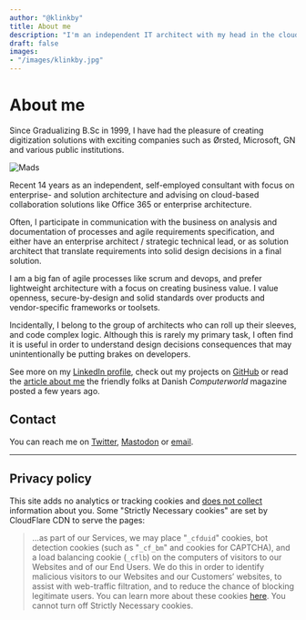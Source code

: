 ```yaml
---
author: "@klinkby"
title: About me
description: "I'm an independent IT architect with my head in the cloud and feet on the ground."
draft: false
images:
- "/images/klinkby.jpg"
---
```


# About me
Since Gradualizing B.Sc in 1999, I have had the pleasure of creating digitization solutions with exciting companies such as Ørsted, Microsoft, GN and various public institutions.

![Mads](/images/klinkby.jpg)

Recent 14 years as an independent, self-employed consultant with focus on enterprise- and solution architecture and advising on cloud-based collaboration solutions like Office 365 or enterprise architecture.


Often, I participate in communication with the business on analysis and documentation of processes and agile requirements specification, and either have an enterprise architect / strategic technical lead, or as solution architect that translate requirements into solid design decisions in a final solution.

I am a big fan of agile processes like scrum and devops, and prefer lightweight architecture with a focus on creating business value. I value openness, secure-by-design and solid standards over products and vendor-specific frameworks or toolsets.

Incidentally, I belong to the group of architects who can roll up their sleeves, and code complex logic. Although this is rarely my primary task, I often find it is useful in order to understand design decisions consequences that may unintentionally be putting brakes on developers.

See more on my [LinkedIn profile](https://linkedin.com/in/klinkby/), check out my projects on [GitHub](https://github.com/klinkby) or read the [article about me](https://www.computerworld.dk/art/223961/kan-noget-saerligt-danske-firmaer-slaas-om-at-faa-fat-paa-denne-it-mand) the friendly folks at Danish *Computerworld* magazine posted a few years ago.


## Contact

You can reach me on [Twitter](https://twitter.com/klinkby), [Mastodon](https://fosstodon.org/@klinkby) or [email](mailto:m@kli.dk).

---

## Privacy policy

This site adds no analytics or tracking cookies and [does not collect](https://2gdpr.com/705267172) information about you. Some "Strictly Necessary cookies" are set by CloudFlare CDN to serve the pages:

> ...as part of our Services, we may place "`_cfduid`" cookies, bot detection cookies (such as "`_cf_bm`" and cookies for CAPTCHA), and a load balancing cookie (`_cflb`) on the computers of visitors to our Websites and of our End Users. We do this in order to identify malicious visitors to our Websites and our Customers’ websites, to assist with web-traffic filtration, and to reduce the chance of blocking legitimate users. You can learn more about these cookies [here](https://support.cloudflare.com/hc/en-us/articles/200170156-Understanding-the-Cloudflare-Cookies). You cannot turn off Strictly Necessary cookies.